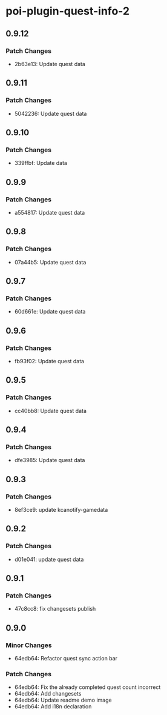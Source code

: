 # poi-plugin-quest-info-2

## 0.9.12

### Patch Changes

- 2b63e13: Update quest data

## 0.9.11

### Patch Changes

- 5042236: Update quest data

## 0.9.10

### Patch Changes

- 339ffbf: Update data

## 0.9.9

### Patch Changes

- a554817: Update quest data

## 0.9.8

### Patch Changes

- 07a44b5: Update quest data

## 0.9.7

### Patch Changes

- 60d661e: Update quest data

## 0.9.6

### Patch Changes

- fb93f02: Update quest data

## 0.9.5

### Patch Changes

- cc40bb8: Update quest data

## 0.9.4

### Patch Changes

- dfe3985: Update quest data

## 0.9.3

### Patch Changes

- 8ef3ce9: update kcanotify-gamedata

## 0.9.2

### Patch Changes

- d01e041: update quest data

## 0.9.1

### Patch Changes

- 47c8cc8: fix changesets publish

## 0.9.0

### Minor Changes

- 64edb64: Refactor quest sync action bar

### Patch Changes

- 64edb64: Fix the already completed quest count incorrect
- 64edb64: Add changesets
- 64edb64: Update readme demo image
- 64edb64: Add i18n declaration
